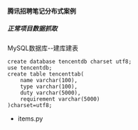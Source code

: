 #### 腾讯招聘笔记分布式案例

##### 正常项目数据抓取

MySQL数据库--建库建表



```mysql
create database tencentdb charset utf8;
use tencentdb;
create table tencenttab(
	name varchar(100),
    type varchar(100),
    duty varchar(5000),
    requirement varchar(5000)
)charset=utf8;
```



- items.py

  

